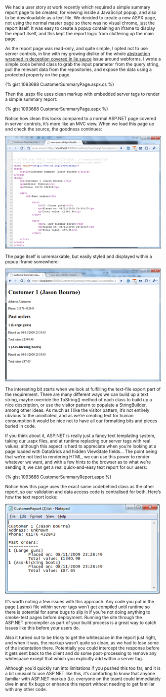 We had a user story at work recently which required a simple summary report page to be created, for viewing inside a JavaScript popup, and also to be downloadable as a text file.  We decided to create a new ASPX page, not using the normal master page so there was no visual chrome, just the report itself.  It was easy to create a popup containing an iframe to display the report itself, and this kept the report logic from cluttering up the main page.

As the report page was read-only, and quite simple, I opted not to use server controls, in line with my growing dislike of the whole [abstraction wrapped in deception covered in lie sauce][1] issue around webforms.  I wrote a simple code behind class to grab the input parameter from the query string, pull the relevant data from the repositories, and expose the data using a protected property on the page.

{% gist 1093688 CustomerSummaryPage.aspx.cs %}

Then the .aspx file uses clean markup with embedded server tags to render a simple summary report:

{% gist 1093688 CustomerSummaryPage.aspx %}

Notice how clean this looks compared to a normal ASP.NET page covered in server controls, it’s more like an MVC view.  When we load this page up and check the source, the goodness continues:

[![Markup][2]][3]

The page itself is unremarkable, but easily styled and displayed within a popup iframe somewhere:

[![Rendered page][4]][5]

The interesting bit starts when we look at fulfilling the text-file export part of the requirement.  There are many different ways we can build up a text string, maybe override the ToString() method of each class to build up a nice description, or use the visitor pattern to populate a StringBuilder, among other ideas.  As much as I like the visitor pattern, it’s not entirely obvious to the uninitiated, and as we’re creating text for human consumption it would be nice not to have all our formatting bits and pieces buried in code.

If you think about it, ASP.NET is really just a fancy text templating system, taking our .aspx files, and at runtime replacing our server tags with real values, although this aspect is hard to appreciate when you’re looking at a page loaded with DataGrids and hidden ViewState fields...  The point being that we’re not tied to rendering HTML, we can use this power to render whatever we want, and with a few hints to the browser as to what we’re sending it, we can get a real quick-and-easy text report for our users:

{% gist 1093688 CustomerSummaryReport.aspx %}

Notice how this page uses the exact same codebehind class as the other report, so our validation and data access code is centralised for both.  Here’s how the text report looks:

![Text output][6]

It’s worth noting a few issues with this approach.  Any code you put in the page (.asmx) file within server tags won’t get compiled until runtime so there is potential for some bugs to slip in if you’re not doing anything to smoke-test pages before deployment.  Running the site through the ASP.NET precompiler as part of your build process is a great way to catch issues like this before your users do.

Also it turned out to be tricky to get the whitespace in the report just right, and when it was, the markup wasn’t quite so clean, as we had to lose some of the indentation there.  Potentially you could intercept the response before it gets sent back to the client and do some post-processing to remove any whitespace except that which you explicitly add within a server tag.

Although you’d quickly run into limitations if you pushed this too far, and it is a bit unusual to use ASP.NET like this, it’s comforting to know that anyone familiar with ASP.NET markup (i.e. everyone on the team) could immediately dive in and fix bugs or enhance this report without needing to get familiar with any other code.

[1]: http://codebetter.com/blogs/rob.conery/archive/2009/04/22/i-spose-i-ll-just-say-it-you-should-learn-mvc.aspx
[2]: /images/2010-03-09-Rendering-Text-with-ASP.NET-pic1.resized.png
[3]: /images/2010-03-09-Rendering-Text-with-ASP.NET-pic1.png
[4]: /images/2010-03-09-Rendering-Text-with-ASP.NET-pic2.resized.png
[5]: /images/2010-03-09-Rendering-Text-with-ASP.NET-pic2.png
[6]: /images/2010-03-09-Rendering-Text-with-ASP.NET-pic3.png

